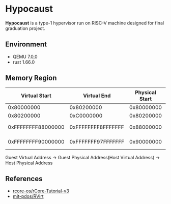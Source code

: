 # Hypocaust
**Hypocaust** is a type-1 hypervisor run on RISC-V machine designed for final graduation project.

## Environment
- QEMU 7.0,0
- rust 1.66.0

## Memory Region
| Virtual Start | Virtual End | Physical Start | Physical End | Memory Region |
| --------------| ----------- | -------------- | ------------ | -------------  |
| 0x80000000    | 0x80200000  | 0x80000000     | 0x80200000   |RustSBI        |
| 0x80200000    | 0xC0000000  | 0x80200000     | 0x88000000   |hypervisor     |
| 0xFFFFFFFF88000000    | 0xFFFFFFFF8FFFFFFF  | 0x88000000 | 0x8FFFFFFF | Guest Kernel 1   |
| 0xFFFFFFFF90000000    | 0xFFFFFFF97FFFFFFF  | 0x90000000 | 0x97F00000 | Guest Kernel 2   |

Guest Virtual Address -> Guest Physical Address(Host Virtual Address) -> Host Physical Address

## References
- [rcore-os/rCore-Tutorial-v3](https://github.com/rcore-os/rCore-Tutorial-v3)
- [mit-pdos/RVirt](https://github.com/mit-pdos/RVirt)
